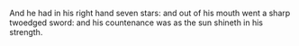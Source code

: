 And he had in his right hand seven stars: and out of his mouth went a sharp twoedged sword: and his countenance was as the sun shineth in his strength.
